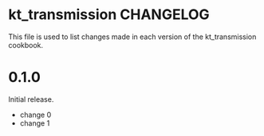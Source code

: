 # kt_transmission CHANGELOG

This file is used to list changes made in each version of the kt_transmission cookbook.

# 0.1.0

Initial release.

- change 0
- change 1

